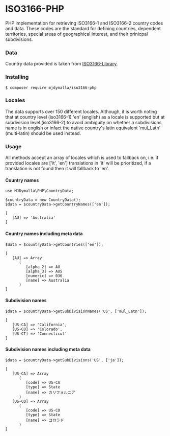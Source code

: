 # ISO3166-PHP
PHP implementation for retrieving ISO3166-1 and ISO3166-2 country codes and data. These codes are the standard for defining countries, dependent territories, special areas of geographical interest, and their prinicpal subdivisions.

### Data
Country data provided is taken from [ISO3166-Library](https://github.com/MJDymalla/ISO3166-Library).

### Installing
```
$ composer require mjdymalla/iso3166-php
```
### Locales
The data supports over 150 different locales. Although, it is worth noting that at country level (iso3166-1) 'en' (english) as a locale is supported but at subdivision level (iso3166-2) to avoid ambiguity on whether a subdivisions name is in english or infact the native country's latin equivalent 'mul_Latn' (multi-latin) should be used instead.

### Usage
All methods accept an array of locales which is used to fallback on, i.e. if provided locales are ['it', 'en'] translations in 'it' will be prioritized, if a translation is not found then it will fallback to 'en'.

#### Country names  
```
use MJDymalla\PHP\CountryData;

$countryData = new CountryData();
$data = $countryData->getCountryNames(['en']);
```
```
[
   [AU] => 'Australia'
]
```
#### Country names including meta data
```
$data = $countryData->getCountries(['en']);
```
```
[
   [AU] => Array
      (
         [alpha_2] => AU
         [alpha_3] => AUS
         [numeric] => 036
         [name] => Australia
      )
]
```
#### Subdivision names
```
$data = $countryData->getSubDivisionNames('US', ['mul_Latn']);
```
```
[
   [US-CA] => 'California',
   [US-CO] => 'Colorado',
   [US-CT] => 'Connecticut'
]
```
#### Subdivision names including meta data
```
$data = $countryData->getSubDivisions('US', ['ja']);
```
```
[
   [US-CA] => Array
      (
         [code] => US-CA
         [type] => State
         [name] => カリフォルニア
      )
   [US-CO] => Array
      (
         [code] => US-CO
         [type] => State
         [name] => コロラド
      )
]
```

